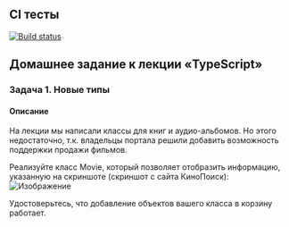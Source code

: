 ## CI тесты
[![Build status](https://ci.appveyor.com/api/projects/status/dc4agfmakagkbbu0?svg=true)](https://ci.appveyor.com/project/Natasha01013/ajs-hw12-task1-new-type)

## Домашнее задание к лекции «TypeScript»
### Задача 1. Новые типы

#### Описание 
На лекции мы написали классы для книг и аудио-альбомов. Но этого недостаточно, т.к. владельцы портала решили добавить возможность поддержки продажи фильмов.  

Реализуйте класс Movie, который позволяет отобразить информацию, указанную на скриншоте (скриншот с сайта КиноПоиск):  
![Изображение](src/png/avengers) 

Удостоверьтесь, что добавление объектов вашего класса в корзину работает.  